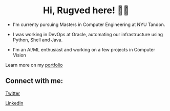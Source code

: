 
<h1 align="center">Hi, Rugved here! 👋🏼</h1>

- I'm currenty pursuing Masters in Computer Engineering at NYU Tandon.

- I was working in DevOps at Oracle, automating our infrastructure using Python, Shell and Java.

- I'm an AI/ML enthusiast and working on a few projects in Computer Vision

Learn more on my [portfolio](https://rugvedmhatre.github.io/)

## Connect with me:

<a href="https://twitter.com/rugs_mhatre" target="_blank">Twitter</a>

<a href="https://www.linkedin.com/in/rugved-mhatre/" target="_blank">LinkedIn</a>

